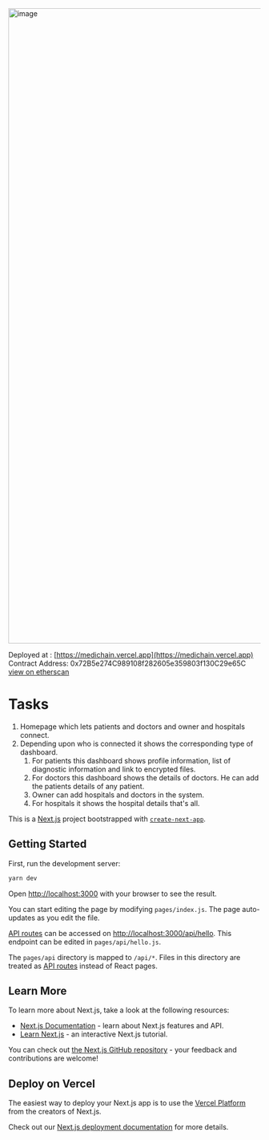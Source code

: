 

<img width="1266" alt="image" src="https://user-images.githubusercontent.com/78147198/183309237-aa7b12b6-53ca-456e-a275-7f1f8bddb4f3.png">

Deployed at : [https://medichain.vercel.app](https://medichain.vercel.app)
Contract Address: 0x72B5e274C989108f282605e359803f130C29e65C
[view on etherscan](https://rinkeby.etherscan.io/address/0x72B5e274C989108f282605e359803f130C29e65C)

# Tasks

1. Homepage which lets patients and doctors and owner and hospitals connect.
2. Depending upon who is connected it shows the corresponding type of dashboard.
    1. For patients this dashboard shows profile information, list of diagnostic information and link to encrypted files.
    2. For doctors this dashboard shows the details of doctors.
       He can add the patients details of any patient.
    3. Owner can add hospitals and doctors in the system.
    4. For hospitals it shows the hospital details that's all.

This is a [Next.js](https://nextjs.org/) project bootstrapped with [`create-next-app`](https://github.com/vercel/next.js/tree/canary/packages/create-next-app).

## Getting Started

First, run the development server:

```bash
yarn dev
```

Open [http://localhost:3000](http://localhost:3000) with your browser to see the result.

You can start editing the page by modifying `pages/index.js`. The page auto-updates as you edit the file.

[API routes](https://nextjs.org/docs/api-routes/introduction) can be accessed on [http://localhost:3000/api/hello](http://localhost:3000/api/hello). This endpoint can be edited in `pages/api/hello.js`.

The `pages/api` directory is mapped to `/api/*`. Files in this directory are treated as [API routes](https://nextjs.org/docs/api-routes/introduction) instead of React pages.

## Learn More

To learn more about Next.js, take a look at the following resources:

-   [Next.js Documentation](https://nextjs.org/docs) - learn about Next.js features and API.
-   [Learn Next.js](https://nextjs.org/learn) - an interactive Next.js tutorial.

You can check out [the Next.js GitHub repository](https://github.com/vercel/next.js/) - your feedback and contributions are welcome!

## Deploy on Vercel

The easiest way to deploy your Next.js app is to use the [Vercel Platform](https://vercel.com/new?utm_medium=default-template&filter=next.js&utm_source=create-next-app&utm_campaign=create-next-app-readme) from the creators of Next.js.

Check out our [Next.js deployment documentation](https://nextjs.org/docs/deployment) for more details.
